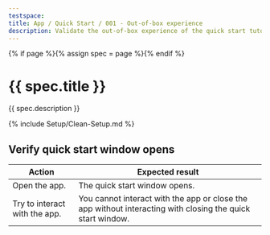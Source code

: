 ```yaml
---
testspace:
title: App / Quick Start / 001 - Out-of-box experience
description: Validate the out-of-box experience of the quick start tutorial.
---
```


{% if page %}{% assign spec = page %}{% endif %}

# {{ spec.title }}

{{ spec.description }}

{% include Setup/Clean-Setup.md %}

## Verify quick start window opens

| Action                        | Expected result                                                                                            |
| ----------------------------- | ---------------------------------------------------------------------------------------------------------- |
| Open the app.                 | The quick start window opens.                                                                              |
| Try to interact with the app. | You cannot interact with the app or close the app without interacting with closing the quick start window. |
